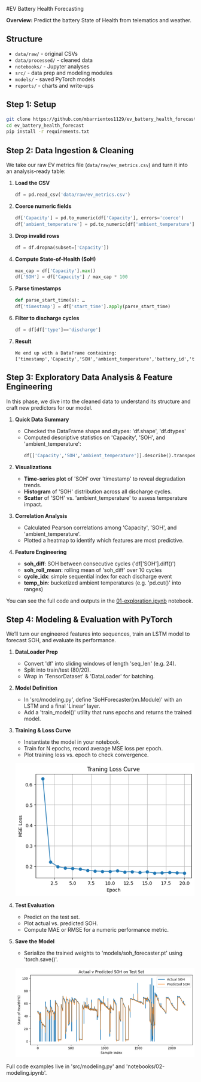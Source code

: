 #EV Battery Health Forecasting

**Overview:** Predict the battery State of Health from telematics and weather.

## Structure 
- `data/raw/` - original CSVs
- `data/processed/` - cleaned data
- `notebooks/` - Jupyter analyses
- `src/` - data prep and modeling modules
- `models/` - saved PyTorch models
- `reports/` - charts and write-ups

## Step 1: Setup
```bash 
git clone https://github.com/mbarrientos1129/ev_battery_health_forecast
cd ev_battery_health_forecast
pip install -r requirements.txt
```
## Step 2: Data Ingestion & Cleaning
We take our raw EV metrics file (`data/raw/ev_metrics.csv`) and turn it into an analysis-ready table:

1. **Load the CSV**  
   ```python
   df = pd.read_csv('data/raw/ev_metrics.csv')
   ```
2. **Coerce numeric fields**
    ```python
    df['Capacity'] = pd.to_numeric(df['Capacity'], errors='coerce')
    df['ambient_temperature'] = pd.to_numeric(df['ambient_temperature'], errors='coerce')
    ```
3. **Drop invalid rows**
    ```python
    df = df.dropna(subset=['Capacity'])
    ```
4. **Compute State-of-Health (SoH)**
    ```python
    max_cap = df['Capacity'].max()
    df['SOH'] = df['Capacity'] / max_cap * 100
    ```
5. **Parse timestamps**
    ```python
    def parse_start_time(s): …
    df['timestamp'] = df['start_time'].apply(parse_start_time)
    ```
6. **Filter to discharge cycles**
    ```python
    df = df[df['type']=='discharge']
    ```
7. **Result**
    ```
    We end up with a DataFrame containing:['timestamp','Capacity','SOH','ambient_temperature','battery_id','test_id'].
    ```
## Step 3: Exploratory Data Analysis & Feature Engineering

In this phase, we dive into the cleaned data to understand its structure and craft new predictors for our model.

1. **Quick Data Summary**  
   - Checked the DataFrame shape and dtypes: 'df.shape', 'df.dtypes'  
   - Computed descriptive statistics on 'Capacity', 'SOH', and 'ambient_temperature':  
     ```python
     df[['Capacity','SOH','ambient_temperature']].describe().transpose()
     ```

2. **Visualizations**  
   - **Time-series plot** of 'SOH' over 'timestamp' to reveal degradation trends.  
   - **Histogram** of 'SOH' distribution across all discharge cycles.  
   - **Scatter** of 'SOH' vs. 'ambient_temperature' to assess temperature impact.

3. **Correlation Analysis**  
   - Calculated Pearson correlations among 'Capacity', 'SOH', and 'ambient_temperature'.  
   - Plotted a heatmap to identify which features are most predictive.

4. **Feature Engineering**  
   - **soh_diff**: SOH between consecutive cycles ('df['SOH'].diff()')  
   - **soh_roll_mean**: rolling mean of 'soh_diff' over 10 cycles  
   - **cycle_idx**: simple sequential index for each discharge event  
   - **temp_bin**: bucketized ambient temperatures (e.g. 'pd.cut()' into ranges)

You can see the full code and outputs in the [01-exploration.ipynb](notebooks/01-exploration.ipynb) notebook.

## Step 4: Modeling & Evaluation with PyTorch

We’ll turn our engineered features into sequences, train an LSTM model to forecast SOH, and evaluate its performance.

1. **DataLoader Prep**  
   - Convert 'df' into sliding windows of length 'seq_len' (e.g. 24).  
   - Split into train/test (80/20).  
   - Wrap in 'TensorDataset' & 'DataLoader' for batching.

2. **Model Definition**  
   - In 'src/modeling.py', define 'SoHForecaster(nn.Module)' with an LSTM and a final 'Linear' layer.  
   - Add a 'train_model()' utility that runs epochs and returns the trained model.

3. **Training & Loss Curve**  
   - Instantiate the model in your notebook.  
   - Train for N epochs, record average MSE loss per epoch.  
   - Plot training loss vs. epoch to check convergence.

   ![Alt text](assets/traning_loss_curve.png)

4. **Test Evaluation**  
   - Predict on the test set.  
   - Plot actual vs. predicted SOH.  
   - Compute MAE or RMSE for a numeric performance metric.

5. **Save the Model**  
   - Serialize the trained weights to 'models/soh_forecaster.pt' using 'torch.save()'.

   ![Alt text](assets/pred_plot.png)

Full code examples live in 'src/modeling.py' and 'notebooks/02-modeling.ipynb'.
